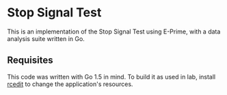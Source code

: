 # Stop Signal Test

This is an implementation of the Stop Signal Test using E-Prime, with a data analysis suite written in Go.

Requisites
----------

This code was written with Go 1.5 in mind. To build it as used in lab, install [rcedit](https://github.com/electron/rcedit) to change the application's resources.
